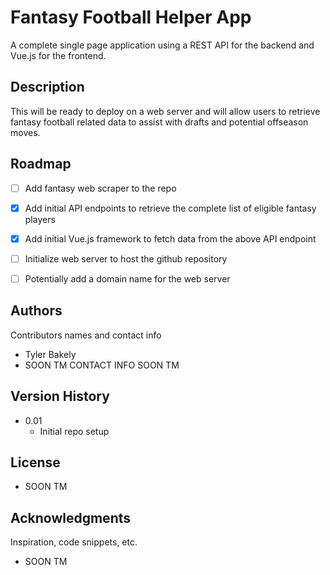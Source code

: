 # Fantasy Football Helper App

A complete single page application using a REST API for the backend and Vue.js for the frontend.

## Description
This will be ready to deploy on a web server and will allow users to retrieve fantasy football related data to 
assist with drafts and potential offseason moves.

<!-- ROADMAP -->
## Roadmap

- [ ] Add fantasy web scraper to the repo
- [X] Add initial API endpoints to retrieve the complete list of eligible fantasy players
- [X] Add initial Vue.js framework to fetch data from the above API endpoint
- [ ] Initialize web server to host the github repository
- [ ] Potentially add a domain name for the web server


## Authors

Contributors names and contact info

* Tyler Bakely
* SOON TM CONTACT INFO SOON TM

## Version History

* 0.01
    * Initial repo setup

## License

* SOON TM

## Acknowledgments

Inspiration, code snippets, etc.
* SOON TM
